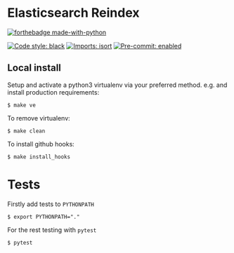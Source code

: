 Elasticsearch Reindex
====================

[![forthebadge made-with-python](http://ForTheBadge.com/images/badges/made-with-python.svg)](https://www.python.org/)

[![Code style: black](https://img.shields.io/badge/code%20style-black-000000.svg)](https://github.com/psf/black)
[![Imports: isort](https://img.shields.io/badge/%20imports-isort-%231674b1?style=flat&labelColor=ef8336)](https://pycqa.github.io/isort/)
[![Pre-commit: enabled](https://img.shields.io/badge/pre--commit-enabled-brightgreen?logo=pre-commit&logoColor=white&style=flat)](https://github.com/pre-commit/pre-commit)

Local install
-------------

Setup and activate a python3 virtualenv via your preferred method. e.g. and install production requirements:

    $ make ve

To remove virtualenv:

    $ make clean

To install github hooks:

    $ make install_hooks

Tests
======================

Firstly add tests to `PYTHONPATH`

    $ export PYTHONPATH="."

For the rest testing with `pytest`

    $ pytest
